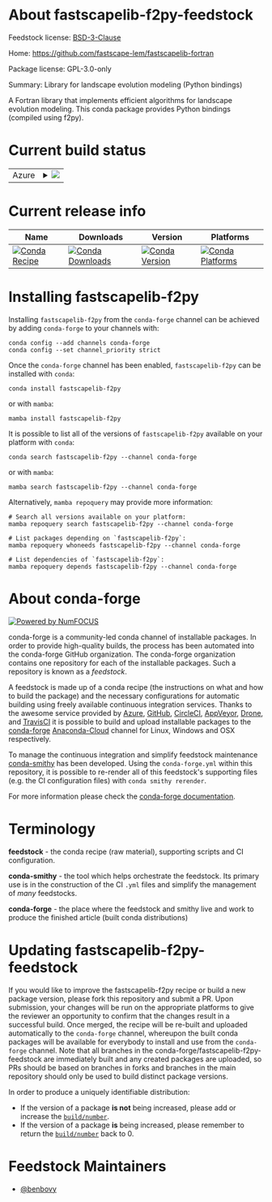 About fastscapelib-f2py-feedstock
=================================

Feedstock license: [BSD-3-Clause](https://github.com/conda-forge/fastscapelib-f2py-feedstock/blob/main/LICENSE.txt)

Home: https://github.com/fastscape-lem/fastscapelib-fortran

Package license: GPL-3.0-only

Summary: Library for landscape evolution modeling (Python bindings)

A Fortran library that implements efficient algorithms
for landscape evolution modeling.
This conda package provides Python bindings (compiled using f2py).


Current build status
====================


<table>
    
  <tr>
    <td>Azure</td>
    <td>
      <details>
        <summary>
          <a href="https://dev.azure.com/conda-forge/feedstock-builds/_build/latest?definitionId=6840&branchName=main">
            <img src="https://dev.azure.com/conda-forge/feedstock-builds/_apis/build/status/fastscapelib-f2py-feedstock?branchName=main">
          </a>
        </summary>
        <table>
          <thead><tr><th>Variant</th><th>Status</th></tr></thead>
          <tbody><tr>
              <td>linux_64_numpy1.22python3.10.____cpython</td>
              <td>
                <a href="https://dev.azure.com/conda-forge/feedstock-builds/_build/latest?definitionId=6840&branchName=main">
                  <img src="https://dev.azure.com/conda-forge/feedstock-builds/_apis/build/status/fastscapelib-f2py-feedstock?branchName=main&jobName=linux&configuration=linux%20linux_64_numpy1.22python3.10.____cpython" alt="variant">
                </a>
              </td>
            </tr><tr>
              <td>linux_64_numpy1.22python3.8.____cpython</td>
              <td>
                <a href="https://dev.azure.com/conda-forge/feedstock-builds/_build/latest?definitionId=6840&branchName=main">
                  <img src="https://dev.azure.com/conda-forge/feedstock-builds/_apis/build/status/fastscapelib-f2py-feedstock?branchName=main&jobName=linux&configuration=linux%20linux_64_numpy1.22python3.8.____cpython" alt="variant">
                </a>
              </td>
            </tr><tr>
              <td>linux_64_numpy1.22python3.9.____cpython</td>
              <td>
                <a href="https://dev.azure.com/conda-forge/feedstock-builds/_build/latest?definitionId=6840&branchName=main">
                  <img src="https://dev.azure.com/conda-forge/feedstock-builds/_apis/build/status/fastscapelib-f2py-feedstock?branchName=main&jobName=linux&configuration=linux%20linux_64_numpy1.22python3.9.____cpython" alt="variant">
                </a>
              </td>
            </tr><tr>
              <td>linux_64_numpy1.23python3.11.____cpython</td>
              <td>
                <a href="https://dev.azure.com/conda-forge/feedstock-builds/_build/latest?definitionId=6840&branchName=main">
                  <img src="https://dev.azure.com/conda-forge/feedstock-builds/_apis/build/status/fastscapelib-f2py-feedstock?branchName=main&jobName=linux&configuration=linux%20linux_64_numpy1.23python3.11.____cpython" alt="variant">
                </a>
              </td>
            </tr><tr>
              <td>linux_64_numpy1.26python3.12.____cpython</td>
              <td>
                <a href="https://dev.azure.com/conda-forge/feedstock-builds/_build/latest?definitionId=6840&branchName=main">
                  <img src="https://dev.azure.com/conda-forge/feedstock-builds/_apis/build/status/fastscapelib-f2py-feedstock?branchName=main&jobName=linux&configuration=linux%20linux_64_numpy1.26python3.12.____cpython" alt="variant">
                </a>
              </td>
            </tr><tr>
              <td>osx_64_numpy1.22python3.10.____cpython</td>
              <td>
                <a href="https://dev.azure.com/conda-forge/feedstock-builds/_build/latest?definitionId=6840&branchName=main">
                  <img src="https://dev.azure.com/conda-forge/feedstock-builds/_apis/build/status/fastscapelib-f2py-feedstock?branchName=main&jobName=osx&configuration=osx%20osx_64_numpy1.22python3.10.____cpython" alt="variant">
                </a>
              </td>
            </tr><tr>
              <td>osx_64_numpy1.22python3.8.____cpython</td>
              <td>
                <a href="https://dev.azure.com/conda-forge/feedstock-builds/_build/latest?definitionId=6840&branchName=main">
                  <img src="https://dev.azure.com/conda-forge/feedstock-builds/_apis/build/status/fastscapelib-f2py-feedstock?branchName=main&jobName=osx&configuration=osx%20osx_64_numpy1.22python3.8.____cpython" alt="variant">
                </a>
              </td>
            </tr><tr>
              <td>osx_64_numpy1.22python3.9.____cpython</td>
              <td>
                <a href="https://dev.azure.com/conda-forge/feedstock-builds/_build/latest?definitionId=6840&branchName=main">
                  <img src="https://dev.azure.com/conda-forge/feedstock-builds/_apis/build/status/fastscapelib-f2py-feedstock?branchName=main&jobName=osx&configuration=osx%20osx_64_numpy1.22python3.9.____cpython" alt="variant">
                </a>
              </td>
            </tr><tr>
              <td>osx_64_numpy1.23python3.11.____cpython</td>
              <td>
                <a href="https://dev.azure.com/conda-forge/feedstock-builds/_build/latest?definitionId=6840&branchName=main">
                  <img src="https://dev.azure.com/conda-forge/feedstock-builds/_apis/build/status/fastscapelib-f2py-feedstock?branchName=main&jobName=osx&configuration=osx%20osx_64_numpy1.23python3.11.____cpython" alt="variant">
                </a>
              </td>
            </tr><tr>
              <td>osx_64_numpy1.26python3.12.____cpython</td>
              <td>
                <a href="https://dev.azure.com/conda-forge/feedstock-builds/_build/latest?definitionId=6840&branchName=main">
                  <img src="https://dev.azure.com/conda-forge/feedstock-builds/_apis/build/status/fastscapelib-f2py-feedstock?branchName=main&jobName=osx&configuration=osx%20osx_64_numpy1.26python3.12.____cpython" alt="variant">
                </a>
              </td>
            </tr><tr>
              <td>osx_arm64_numpy1.22python3.10.____cpython</td>
              <td>
                <a href="https://dev.azure.com/conda-forge/feedstock-builds/_build/latest?definitionId=6840&branchName=main">
                  <img src="https://dev.azure.com/conda-forge/feedstock-builds/_apis/build/status/fastscapelib-f2py-feedstock?branchName=main&jobName=osx&configuration=osx%20osx_arm64_numpy1.22python3.10.____cpython" alt="variant">
                </a>
              </td>
            </tr><tr>
              <td>osx_arm64_numpy1.22python3.8.____cpython</td>
              <td>
                <a href="https://dev.azure.com/conda-forge/feedstock-builds/_build/latest?definitionId=6840&branchName=main">
                  <img src="https://dev.azure.com/conda-forge/feedstock-builds/_apis/build/status/fastscapelib-f2py-feedstock?branchName=main&jobName=osx&configuration=osx%20osx_arm64_numpy1.22python3.8.____cpython" alt="variant">
                </a>
              </td>
            </tr><tr>
              <td>osx_arm64_numpy1.22python3.9.____cpython</td>
              <td>
                <a href="https://dev.azure.com/conda-forge/feedstock-builds/_build/latest?definitionId=6840&branchName=main">
                  <img src="https://dev.azure.com/conda-forge/feedstock-builds/_apis/build/status/fastscapelib-f2py-feedstock?branchName=main&jobName=osx&configuration=osx%20osx_arm64_numpy1.22python3.9.____cpython" alt="variant">
                </a>
              </td>
            </tr><tr>
              <td>osx_arm64_numpy1.23python3.11.____cpython</td>
              <td>
                <a href="https://dev.azure.com/conda-forge/feedstock-builds/_build/latest?definitionId=6840&branchName=main">
                  <img src="https://dev.azure.com/conda-forge/feedstock-builds/_apis/build/status/fastscapelib-f2py-feedstock?branchName=main&jobName=osx&configuration=osx%20osx_arm64_numpy1.23python3.11.____cpython" alt="variant">
                </a>
              </td>
            </tr><tr>
              <td>osx_arm64_numpy1.26python3.12.____cpython</td>
              <td>
                <a href="https://dev.azure.com/conda-forge/feedstock-builds/_build/latest?definitionId=6840&branchName=main">
                  <img src="https://dev.azure.com/conda-forge/feedstock-builds/_apis/build/status/fastscapelib-f2py-feedstock?branchName=main&jobName=osx&configuration=osx%20osx_arm64_numpy1.26python3.12.____cpython" alt="variant">
                </a>
              </td>
            </tr><tr>
              <td>win_64_numpy1.22python3.10.____cpython</td>
              <td>
                <a href="https://dev.azure.com/conda-forge/feedstock-builds/_build/latest?definitionId=6840&branchName=main">
                  <img src="https://dev.azure.com/conda-forge/feedstock-builds/_apis/build/status/fastscapelib-f2py-feedstock?branchName=main&jobName=win&configuration=win%20win_64_numpy1.22python3.10.____cpython" alt="variant">
                </a>
              </td>
            </tr><tr>
              <td>win_64_numpy1.22python3.8.____cpython</td>
              <td>
                <a href="https://dev.azure.com/conda-forge/feedstock-builds/_build/latest?definitionId=6840&branchName=main">
                  <img src="https://dev.azure.com/conda-forge/feedstock-builds/_apis/build/status/fastscapelib-f2py-feedstock?branchName=main&jobName=win&configuration=win%20win_64_numpy1.22python3.8.____cpython" alt="variant">
                </a>
              </td>
            </tr><tr>
              <td>win_64_numpy1.22python3.9.____cpython</td>
              <td>
                <a href="https://dev.azure.com/conda-forge/feedstock-builds/_build/latest?definitionId=6840&branchName=main">
                  <img src="https://dev.azure.com/conda-forge/feedstock-builds/_apis/build/status/fastscapelib-f2py-feedstock?branchName=main&jobName=win&configuration=win%20win_64_numpy1.22python3.9.____cpython" alt="variant">
                </a>
              </td>
            </tr><tr>
              <td>win_64_numpy1.23python3.11.____cpython</td>
              <td>
                <a href="https://dev.azure.com/conda-forge/feedstock-builds/_build/latest?definitionId=6840&branchName=main">
                  <img src="https://dev.azure.com/conda-forge/feedstock-builds/_apis/build/status/fastscapelib-f2py-feedstock?branchName=main&jobName=win&configuration=win%20win_64_numpy1.23python3.11.____cpython" alt="variant">
                </a>
              </td>
            </tr><tr>
              <td>win_64_numpy1.26python3.12.____cpython</td>
              <td>
                <a href="https://dev.azure.com/conda-forge/feedstock-builds/_build/latest?definitionId=6840&branchName=main">
                  <img src="https://dev.azure.com/conda-forge/feedstock-builds/_apis/build/status/fastscapelib-f2py-feedstock?branchName=main&jobName=win&configuration=win%20win_64_numpy1.26python3.12.____cpython" alt="variant">
                </a>
              </td>
            </tr>
          </tbody>
        </table>
      </details>
    </td>
  </tr>
</table>

Current release info
====================

| Name | Downloads | Version | Platforms |
| --- | --- | --- | --- |
| [![Conda Recipe](https://img.shields.io/badge/recipe-fastscapelib--f2py-green.svg)](https://anaconda.org/conda-forge/fastscapelib-f2py) | [![Conda Downloads](https://img.shields.io/conda/dn/conda-forge/fastscapelib-f2py.svg)](https://anaconda.org/conda-forge/fastscapelib-f2py) | [![Conda Version](https://img.shields.io/conda/vn/conda-forge/fastscapelib-f2py.svg)](https://anaconda.org/conda-forge/fastscapelib-f2py) | [![Conda Platforms](https://img.shields.io/conda/pn/conda-forge/fastscapelib-f2py.svg)](https://anaconda.org/conda-forge/fastscapelib-f2py) |

Installing fastscapelib-f2py
============================

Installing `fastscapelib-f2py` from the `conda-forge` channel can be achieved by adding `conda-forge` to your channels with:

```
conda config --add channels conda-forge
conda config --set channel_priority strict
```

Once the `conda-forge` channel has been enabled, `fastscapelib-f2py` can be installed with `conda`:

```
conda install fastscapelib-f2py
```

or with `mamba`:

```
mamba install fastscapelib-f2py
```

It is possible to list all of the versions of `fastscapelib-f2py` available on your platform with `conda`:

```
conda search fastscapelib-f2py --channel conda-forge
```

or with `mamba`:

```
mamba search fastscapelib-f2py --channel conda-forge
```

Alternatively, `mamba repoquery` may provide more information:

```
# Search all versions available on your platform:
mamba repoquery search fastscapelib-f2py --channel conda-forge

# List packages depending on `fastscapelib-f2py`:
mamba repoquery whoneeds fastscapelib-f2py --channel conda-forge

# List dependencies of `fastscapelib-f2py`:
mamba repoquery depends fastscapelib-f2py --channel conda-forge
```


About conda-forge
=================

[![Powered by
NumFOCUS](https://img.shields.io/badge/powered%20by-NumFOCUS-orange.svg?style=flat&colorA=E1523D&colorB=007D8A)](https://numfocus.org)

conda-forge is a community-led conda channel of installable packages.
In order to provide high-quality builds, the process has been automated into the
conda-forge GitHub organization. The conda-forge organization contains one repository
for each of the installable packages. Such a repository is known as a *feedstock*.

A feedstock is made up of a conda recipe (the instructions on what and how to build
the package) and the necessary configurations for automatic building using freely
available continuous integration services. Thanks to the awesome service provided by
[Azure](https://azure.microsoft.com/en-us/services/devops/), [GitHub](https://github.com/),
[CircleCI](https://circleci.com/), [AppVeyor](https://www.appveyor.com/),
[Drone](https://cloud.drone.io/welcome), and [TravisCI](https://travis-ci.com/)
it is possible to build and upload installable packages to the
[conda-forge](https://anaconda.org/conda-forge) [Anaconda-Cloud](https://anaconda.org/)
channel for Linux, Windows and OSX respectively.

To manage the continuous integration and simplify feedstock maintenance
[conda-smithy](https://github.com/conda-forge/conda-smithy) has been developed.
Using the ``conda-forge.yml`` within this repository, it is possible to re-render all of
this feedstock's supporting files (e.g. the CI configuration files) with ``conda smithy rerender``.

For more information please check the [conda-forge documentation](https://conda-forge.org/docs/).

Terminology
===========

**feedstock** - the conda recipe (raw material), supporting scripts and CI configuration.

**conda-smithy** - the tool which helps orchestrate the feedstock.
                   Its primary use is in the construction of the CI ``.yml`` files
                   and simplify the management of *many* feedstocks.

**conda-forge** - the place where the feedstock and smithy live and work to
                  produce the finished article (built conda distributions)


Updating fastscapelib-f2py-feedstock
====================================

If you would like to improve the fastscapelib-f2py recipe or build a new
package version, please fork this repository and submit a PR. Upon submission,
your changes will be run on the appropriate platforms to give the reviewer an
opportunity to confirm that the changes result in a successful build. Once
merged, the recipe will be re-built and uploaded automatically to the
`conda-forge` channel, whereupon the built conda packages will be available for
everybody to install and use from the `conda-forge` channel.
Note that all branches in the conda-forge/fastscapelib-f2py-feedstock are
immediately built and any created packages are uploaded, so PRs should be based
on branches in forks and branches in the main repository should only be used to
build distinct package versions.

In order to produce a uniquely identifiable distribution:
 * If the version of a package **is not** being increased, please add or increase
   the [``build/number``](https://docs.conda.io/projects/conda-build/en/latest/resources/define-metadata.html#build-number-and-string).
 * If the version of a package **is** being increased, please remember to return
   the [``build/number``](https://docs.conda.io/projects/conda-build/en/latest/resources/define-metadata.html#build-number-and-string)
   back to 0.

Feedstock Maintainers
=====================

* [@benbovy](https://github.com/benbovy/)

